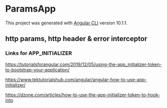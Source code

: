 # ParamsApp

This project was generated with [Angular CLI](https://github.com/angular/angular-cli) version 10.1.1.

## http params, http header & error interceptor

### Links for APP_INITIALIZER

https://tutorialsforangular.com/2019/12/05/using-the-app_initializer-token-to-bootstrap-your-application/

https://www.tektutorialshub.com/angular/angular-how-to-use-app-initializer/

https://dzone.com/articles/how-to-use-the-app-initializer-token-to-hook-into
